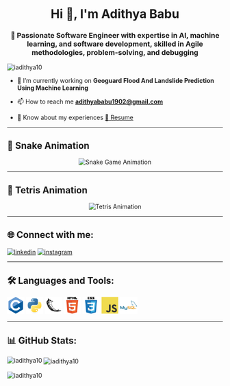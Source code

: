 <h1 align="center">Hi 👋, I'm Adithya Babu</h1>
<h3 align="center">🚀 Passionate Software Engineer with expertise in AI, machine learning, and software development, skilled in Agile methodologies, problem-solving, and debugging</h3>

<p align="left">
  <img src="https://komarev.com/ghpvc/?username=iadithya10&label=Profile%20views&color=0e75b6&style=flat" alt="iadithya10" />
</p>

- 🔭 I’m currently working on **Geoguard Flood And Landslide Prediction Using Machine Learning**

- 📫 How to reach me **adithyababu1902@gmail.com**

- 📄 Know about my experiences [📄 Resume](https://drive.google.com/file/d/1zBk8MkCMQrccUqYsqAH59QikFpnxG3ET/view?usp=drive_link)

---

## 🐍 Snake Animation
<p align="center">
  <img src="https://media.giphy.com/media/3oEjI6SIIHBdRxXI40/giphy.gif" width="300" alt="Snake Game Animation" />
</p>

---

## 🧱 Tetris Animation
<p align="center">
  <img src="https://media.giphy.com/media/f9k1tV7HyORcngKF8v/giphy.gif" width="300" alt="Tetris Animation" />
</p>

---

## 🌐 Connect with me:
<p align="left">
  <a href="https://linkedin.com/in/adithya-babu1" target="blank"><img align="center" src="https://cdn.jsdelivr.net/gh/devicons/devicon/icons/linkedin/linkedin-original.svg" alt="linkedin" width="30" /></a>
  <a href="https://instagram.com/iadithya10" target="blank"><img align="center" src="https://cdn.jsdelivr.net/gh/devicons/devicon/icons/instagram/instagram-original.svg" alt="instagram" width="30" /></a>
</p>

---

## 🛠 Languages and Tools:
<p align="left">
  <img src="https://raw.githubusercontent.com/devicons/devicon/master/icons/c/c-original.svg" alt="c" width="40" />
  <img src="https://raw.githubusercontent.com/devicons/devicon/master/icons/python/python-original.svg" alt="python" width="40" />
  <img src="https://raw.githubusercontent.com/devicons/devicon/master/icons/flask/flask-original.svg" alt="flask" width="40" />
  <img src="https://raw.githubusercontent.com/devicons/devicon/master/icons/html5/html5-original-wordmark.svg" alt="html" width="40" />
  <img src="https://raw.githubusercontent.com/devicons/devicon/master/icons/css3/css3-original-wordmark.svg" alt="css" width="40" />
  <img src="https://raw.githubusercontent.com/devicons/devicon/master/icons/javascript/javascript-original.svg" alt="js" width="40" />
  <img src="https://raw.githubusercontent.com/devicons/devicon/master/icons/mysql/mysql-original-wordmark.svg" alt="mysql" width="40" />
</p>

---

## 📊 GitHub Stats:
<p>
  <img align="left" src="https://github-readme-stats.vercel.app/api/top-langs?username=iadithya10&show_icons=true&locale=en&layout=compact" alt="iadithya10" />
</p>

<p>&nbsp;<img align="center" src="https://github-readme-stats.vercel.app/api?username=iadithya10&show_icons=true&locale=en" alt="iadithya10" /></p>

<p><img align="center" src="https://github-readme-streak-stats.herokuapp.com/?user=iadithya10" alt="iadithya10" /></p>
